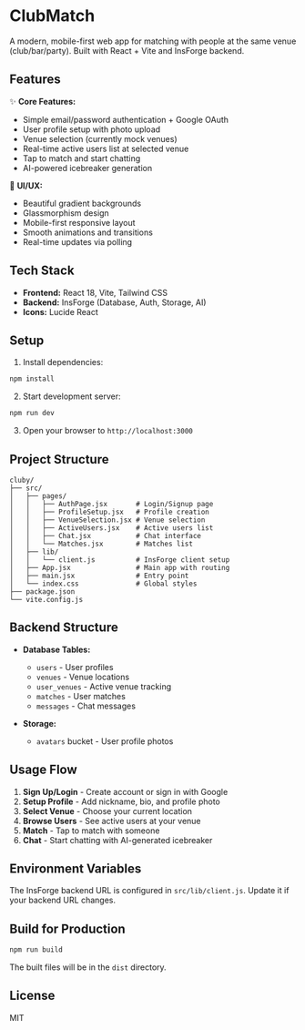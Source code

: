# ClubMatch

A modern, mobile-first web app for matching with people at the same venue (club/bar/party). Built with React + Vite and InsForge backend.

## Features

✨ **Core Features:**
- Simple email/password authentication + Google OAuth
- User profile setup with photo upload
- Venue selection (currently mock venues)
- Real-time active users list at selected venue
- Tap to match and start chatting
- AI-powered icebreaker generation

🎨 **UI/UX:**
- Beautiful gradient backgrounds
- Glassmorphism design
- Mobile-first responsive layout
- Smooth animations and transitions
- Real-time updates via polling

## Tech Stack

- **Frontend:** React 18, Vite, Tailwind CSS
- **Backend:** InsForge (Database, Auth, Storage, AI)
- **Icons:** Lucide React

## Setup

1. Install dependencies:
```bash
npm install
```

2. Start development server:
```bash
npm run dev
```

3. Open your browser to `http://localhost:3000`

## Project Structure

```
cluby/
├── src/
│   ├── pages/
│   │   ├── AuthPage.jsx       # Login/Signup page
│   │   ├── ProfileSetup.jsx   # Profile creation
│   │   ├── VenueSelection.jsx # Venue selection
│   │   ├── ActiveUsers.jsx    # Active users list
│   │   ├── Chat.jsx           # Chat interface
│   │   └── Matches.jsx        # Matches list
│   ├── lib/
│   │   └── client.js          # InsForge client setup
│   ├── App.jsx                # Main app with routing
│   ├── main.jsx               # Entry point
│   └── index.css              # Global styles
├── package.json
└── vite.config.js
```

## Backend Structure

- **Database Tables:**
  - `users` - User profiles
  - `venues` - Venue locations
  - `user_venues` - Active venue tracking
  - `matches` - User matches
  - `messages` - Chat messages

- **Storage:**
  - `avatars` bucket - User profile photos

## Usage Flow

1. **Sign Up/Login** - Create account or sign in with Google
2. **Setup Profile** - Add nickname, bio, and profile photo
3. **Select Venue** - Choose your current location
4. **Browse Users** - See active users at your venue
5. **Match** - Tap to match with someone
6. **Chat** - Start chatting with AI-generated icebreaker

## Environment Variables

The InsForge backend URL is configured in `src/lib/client.js`. Update it if your backend URL changes.

## Build for Production

```bash
npm run build
```

The built files will be in the `dist` directory.

## License

MIT

